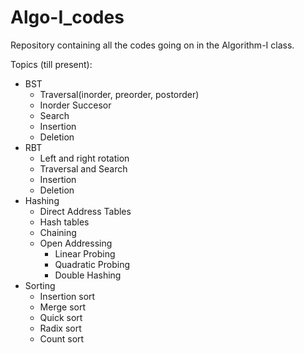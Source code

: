 # Algo-I_codes

Repository containing all the codes going on in the Algorithm-I class.

Topics (till present):
- BST
  - Traversal(inorder, preorder, postorder)
  - Inorder Succesor
  - Search
  - Insertion
  - Deletion
- RBT
  - Left and right rotation
  - Traversal and Search
  - Insertion
  - Deletion
- Hashing
  - Direct Address Tables
  - Hash tables
  - Chaining
  - Open Addressing
    - Linear Probing
    - Quadratic Probing
    - Double Hashing
- Sorting
  - Insertion sort
  - Merge sort
  - Quick sort
  - Radix sort
  - Count sort
